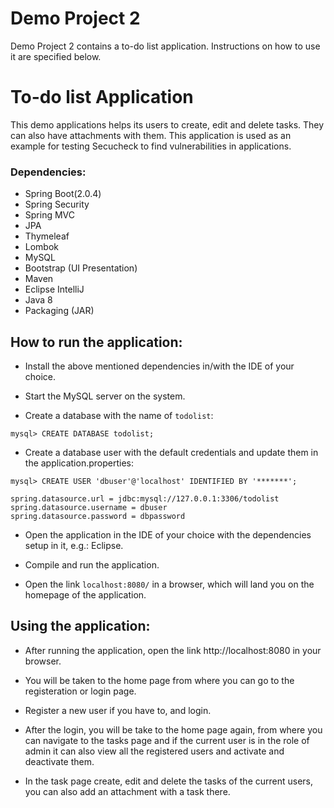 # Demo Project 2
Demo Project 2 contains a to-do list application. Instructions on how to use it are specified below.

# To-do list Application

This demo applications helps its users to create, edit and delete tasks. They can also have attachments with them. This application is used as an example for testing Secucheck to find vulnerabilities in applications.

### Dependencies:
 
* Spring Boot(2.0.4)
* Spring Security
* Spring MVC
* JPA
* Thymeleaf
* Lombok
* MySQL
* Bootstrap (UI Presentation)
* Maven
* Eclipse IntelliJ
* Java 8
* Packaging (JAR)

## How to run the application:

* Install the above mentioned dependencies in/with the IDE of your choice.

* Start the MySQL server on the system. 

* Create a database with the name of `todolist`:

```
mysql> CREATE DATABASE todolist;
```

* Create a database user with the default credentials and update them in the application.properties:

```
mysql> CREATE USER 'dbuser'@'localhost' IDENTIFIED BY '*******';
```

```
spring.datasource.url = jdbc:mysql://127.0.0.1:3306/todolist
spring.datasource.username = dbuser
spring.datasource.password = dbpassword

```

* Open the application in the IDE of your choice with the dependencies setup in it, e.g.: Eclipse.

* Compile and run the application.

* Open the link `localhost:8080/` in a browser, which will land you on the homepage of the application.



## Using the application: 

* After running the application, open the link <href>http://localhost:8080 in your browser.

* You will be taken to the home page from where you can go to the registeration or login page.
 
* Register a new user if you have to, and login.

* After the login, you will be take to the home page again, from where you can navigate to the tasks page and if the current user is in the role of admin it can also view all the registered users and activate and deactivate them.

* In the task page create, edit and delete the tasks of the current users, you can also add an attachment with a task there.
